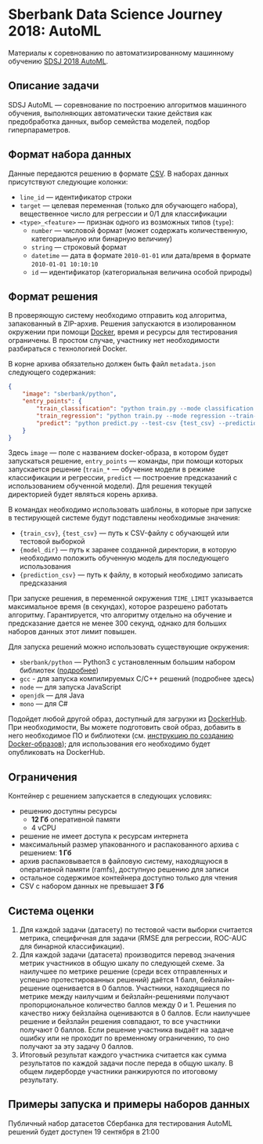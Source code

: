 Sberbank Data Science Journey 2018: AutoML
==========================================

Материалы к соревнованию по автоматизированному машинному обучению [SDSJ 2018 AutoML](http://sdsj.sberbank.ai/).

## Описание задачи

SDSJ AutoML — соревнование по построению алгоритмов машинного обучения, выполняющих автоматически такие действия как предобработка данных, выбор семейства моделей, подбор гиперпараметров. 

## Формат набора данных

Данные передаются решению в формате [CSV](https://en.wikipedia.org/wiki/Comma-separated_values). В наборах данных присутствуют следующие колонки:

- `line_id` — идентификатор строки
- `target` — целевая переменная (только для обучающего набора), вещественное число для регрессии и 0/1 для классификации
- `<type>_<feature>` — признак одного из возможных типов (`type`):
    - `number` — числовой формат (может содержать количественную, категориальную или бинарную величину)
    - `string` — строковый формат
    - `datetime` — дата в формате `2010-01-01` или дата/время в формате `2010-01-01 10:10:10`
    - `id` — идентификатор (категориальная величина особой природы)


## Формат решения

В проверяющую систему необходимо отправить код алгоритма, запакованный в ZIP-архив. Решения запускаются в изолированном окружении при помощи [Docker](https://www.docker.com/what-docker), время и ресурсы для тестирования ограничены. В простом случае, участнику нет необходимости разбираться с технологией Docker.

В корне архива обязательно должен быть файл `metadata.json` следующего содержания:

```json
{
    "image": "sberbank/python",
    "entry_points": {
        "train_classification": "python train.py --mode classification --train-csv {train_csv} --model-dir {model_dir}",
        "train_regression": "python train.py --mode regression --train-csv {train_csv} --model-dir {model_dir}",
        "predict": "python predict.py --test-csv {test_csv} --prediction-csv {prediction_csv} --model-dir {model_dir}"
    }
}
```

Здесь `image` — поле с названием docker-образа, в котором будет запускаться решение, `entry_points` — команды, при помощи которых запускается решение (`train_*` — обучение модели в режиме классификации и регрессии, `predict` — построение предсказаний с использованием обученной модели). Для решения текущей директорией будет являться корень архива. 

В командах необходимо использовать шаблоны, в которые при запуске в тестирующей системе будут подставлены необходимые значения: 
- `{train_csv}`, `{test_csv}` — путь к CSV-файлу с обучающей или тестовой выборкой
- `{model_dir}` — путь к заранее созданной директории, в которую необходимо положить обученную модель для последующего использования
- `{prediction_csv}` — путь к файлу, в который необходимо записать предсказания

При запуске решения, в переменной окружения `TIME_LIMIT` указывается максимальное время (в секундах), которое разрешено работать алгоритму. 
Гарантируется, что алгоритму отдельно на обучение и предсказание дается не менее 300 секунд, однако для больших наборов данных этот лимит повышен. 

Для запуска решений можно использовать существующие окружения:

- `sberbank/python` — Python3 с установленным большим набором библиотек ([подробнее](images/sberbank-python))
- `gcc` - для запуска компилируемых C/C++ решений (подробнее здесь)
- `node` — для запуска JavaScript
- `openjdk` — для Java
- `mono` — для C#

Подойдет любой другой образ, доступный для загрузки из [DockerHub](http://dockerhub.com). При необходимости, Вы можете подготовить свой образ, добавить в него необходимое ПО и библиотеки (см. [инструкцию по созданию Docker-образов](https://docs.docker.com/engine/reference/builder/)); для использования его необходимо будет опубликовать на DockerHub.

## Ограничения

Контейнер с решением запускается в следующих условиях:

- решению доступны ресурсы
  - **12 Гб** оперативной памяти
  - 4 vCPU
- решение не имеет доступа к ресурсам интернета
- максимальный размер упакованного и распакованного архива с решением: **1 Гб**
- архив распаковывается в файловую систему, находящуюся в оперативной памяти (ramfs), доступную решению для записи
- остальное содержимое контейнера доступно только для чтения
- CSV с набором данных не превышает **3 Гб**


## Система оценки

1. Для каждой задачи (датасету) по тестовой части выборки считается метрика, специфичная для задачи (RMSE для регрессии, ROC-AUC для бинарной классификации).
2. Для каждой задачи (датасета) производится перевод значения метрик участников в общую шкалу по следующей схеме. За наилучшее по метрике решение (среди всех отправленных и успешно протестированных решений) даётся 1 балл, бейзлайн-решение оценивается в 0 баллов. Участники, находящиеся по метрике между наилучшим и бейзлайн-решениями получают пропорциональное количество баллов между 0 и 1. Решения по качество нижу бейзлайна оцениваются в 0 баллов. Если наилучшее решение и бейзлайн решения совпадают, то все участники получают 0 баллов. Если решение участника выдаёт на задаче ошибку или не проходит по временному ограничению, то оно получают за эту задачу 0 баллов.
3. Итоговый результат каждого участника считается как сумма результатов по каждой задачи после переда в общую шкалу. В общем лидерборде участники ранжируются по итоговому результату.


## Примеры запуска и примеры наборов данных

Публичный набор датасетов Сбербанка для тестирования AutoML решений будет доступен 19 сентября в 21:00
